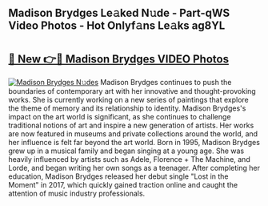 ## Madison Brydges Le𝚊ked N𝚞de - Part-qWS Video Photos - Hot Onlyf𝚊ns Le𝚊ks ag8YL

# <h2><a href="http://ab15055.deff.icu/?id=Madison+Brydges">🔗 New 👉🔴 Madison Brydges VIDEO Photos</a></h2>

[![Madison Brydges N𝚞des](https://i.imgur.com/rIISA9y.gif)](http://ab15055.deff.icu/?id=Madison+Brydges)
Madison Brydges continues to push the boundaries of contemporary art with her innovative and thought-provoking works. She is currently working on a new series of paintings that explore the theme of memory and its relationship to identity. Madison Brydges's impact on the art world is significant, as she continues to challenge traditional notions of art and inspire a new generation of artists. Her works are now featured in museums and private collections around the world, and her influence is felt far beyond the art world. Born in 1995, Madison Brydges grew up in a musical family and began singing at a young age. She was heavily influenced by artists such as Adele, Florence + The Machine, and Lorde, and began writing her own songs as a teenager. After completing her education, Madison Brydges released her debut single "Lost in the Moment" in 2017, which quickly gained traction online and caught the attention of music industry professionals.
